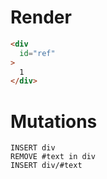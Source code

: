 # Render
```html
<div
  id="ref"
>
  1
</div>
```

# Mutations
```
INSERT div
REMOVE #text in div
INSERT div/#text
```